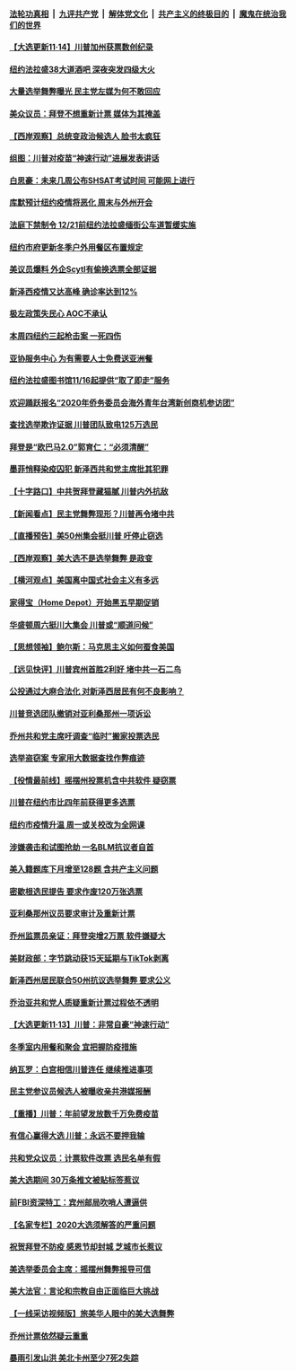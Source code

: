 ####  [法轮功真相](../../../../basic/blob/master/README.md?t=11141931) &nbsp;|&nbsp; [九评共产党](../../../../9ping.md/blob/master/README.md?t=11141931) &nbsp;|&nbsp; [解体党文化](../../../../jtdwh.md/blob/master/README.md?t=11141931)  &nbsp;|&nbsp; [共产主义的终极目的](../../../../gczydzjmd.md/blob/master/README.md?t=11141931) &nbsp;|&nbsp; [魔鬼在统治我们的世界](../../../../mgztzwmdsj.md/blob/master/README.md?t=11141931) 

#### [【大选更新11·14】川普加州获票数创纪录](../pages/nsc412/n12549021.md?t=11141931) 

#### [纽约法拉盛38大道酒吧  深夜突发四级大火](../pages/nsc412/n12549035.md?t=11141931) 

#### [大量选举舞弊曝光 民主党左媒为何不敢回应](../pages/nsc412/n12548972.md?t=11141931) 

#### [美众议员：拜登不想重新计票 媒体为其掩盖](../pages/nsc412/n12548977.md?t=11141931) 

#### [【西岸观察】总统变政治候选人 脸书太疯狂](../pages/nsc412/n12548571.md?t=11141931) 

#### [组图：川普对疫苗“神速行动”进展发表讲话](../pages/nsc412/n12548800.md?t=11141931) 

#### [白思豪：未来几周公布SHSAT考试时间  可能网上进行](../pages/nsc412/n12548683.md?t=11141931) 

#### [库默预计纽约疫情将恶化 周末与外州开会](../pages/nsc412/n12548690.md?t=11141931) 

#### [法庭下禁制令 12/21前纽约法拉盛缅街公车道暂缓实施](../pages/nsc412/n12548744.md?t=11141931) 

#### [纽约市府更新冬季户外用餐区布置规定](../pages/nsc412/n12548741.md?t=11141931) 

#### [美议员爆料 外企Scytl有偷换选票全部证据](../pages/nsc412/n12548711.md?t=11141931) 

#### [新泽西疫情又达高峰 确诊率达到12%](../pages/nsc412/n12548685.md?t=11141931) 

#### [极左政策失民心 AOC不承认](../pages/nsc412/n12548655.md?t=11141931) 

#### [本周四纽约三起枪击案 一死四伤](../pages/nsc412/n12548739.md?t=11141931) 

#### [亚协服务中心 为有需要人士免费送亚洲餐](../pages/nsc412/n12548734.md?t=11141931) 

#### [纽约法拉盛图书馆11/16起提供“取了即走”服务](../pages/nsc412/n12548648.md?t=11141931) 

#### [欢迎踊跃报名“2020年侨务委员会海外青年台湾新创商机参访团”](../pages/nsc412/n12548653.md?t=11141931) 

#### [查找选举欺诈证据 川普团队致电125万选民](../pages/nsc412/n12548675.md?t=11141931) 

#### [拜登是“欧巴马2.0”郭育仁：“必须清醒”](../pages/nsc412/n12547556.md?t=11141931) 

#### [墨菲悄释染疫囚犯 新泽西共和党主席批其犯罪](../pages/nsc412/n12548526.md?t=11141931) 

#### [【十字路口】中共贺拜登藏猫腻 川普内外抗敌](../pages/nsc412/n12548521.md?t=11141931) 

#### [【新闻看点】民主党舞弊现形？川普再令堵中共](../pages/nsc412/n12548068.md?t=11141931) 

#### [【直播预告】美50州集会挺川普 吁停止窃选](../pages/nsc412/n12547437.md?t=11141931) 

#### [【西岸观察】美大选不是选举舞弊 是政变](../pages/nsc412/n12547806.md?t=11141931) 

#### [【横河观点】美国离中国式社会主义有多远](../pages/nsc412/n12548322.md?t=11141931) 

#### [家得宝（Home Depot）开始黑五早期促销](../pages/nsc412/n12548509.md?t=11141931) 

#### [华盛顿周六挺川大集会 川普或“顺道问候”](../pages/nsc412/n12548327.md?t=11141931) 

#### [【思想领袖】鲍尔斯：马克思主义如何蚕食美国](../pages/nsc412/n12508780.md?t=11141931) 

#### [【远见快评】川普宾州首胜2利好 堵中共一石二鸟](../pages/nsc412/n12548258.md?t=11141931) 

#### [公投通过大麻合法化  对新泽西居民有何不良影响？](../pages/nsc412/n12548356.md?t=11141931) 

#### [川普竞选团队撤销对亚利桑那州一项诉讼](../pages/nsc412/n12548187.md?t=11141931) 

#### [乔州共和党主席吁调查“临时”搬家投票选民](../pages/nsc412/n12548218.md?t=11141931) 

#### [选举盗窃案 专家用大数据查找作弊痕迹](../pages/nsc412/n12548123.md?t=11141931) 

#### [【役情最前线】摇摆州投票机含中共软件 疑窃票](../pages/nsc412/n12547731.md?t=11141931) 

#### [川普在纽约市比四年前获得更多选票](../pages/nsc412/n12548050.md?t=11141931) 

#### [纽约市疫情升温 周一或关校改为全网课](../pages/nsc412/n12548052.md?t=11141931) 

#### [涉嫌袭击和试图抢劫 一名BLM抗议者自首](../pages/nsc412/n12548059.md?t=11141931) 

#### [美入籍题库下月增至128题 含共产主义问题](../pages/nsc412/n12548055.md?t=11141931) 

#### [密歇根选民提告 要求作废120万张选票](../pages/nsc412/n12548102.md?t=11141931) 

#### [亚利桑那州议员要求审计及重新计票](../pages/nsc412/n12547781.md?t=11141931) 

#### [乔州监票员亲证：拜登突增2万票 软件嫌疑大](../pages/nsc412/n12548032.md?t=11141931) 

#### [美财政部：字节跳动获15天延期与TikTok剥离](../pages/nsc412/n12548078.md?t=11141931) 

#### [新泽西州居民联合50州抗议选举舞弊 要求公义](../pages/nsc412/n12535344.md?t=11141931) 

#### [乔治亚共和党人质疑重新计票过程依不透明](../pages/nsc412/n12548065.md?t=11141931) 

#### [【大选更新11·13】川普：非常自豪“神速行动”](../pages/nsc412/n12546734.md?t=11141931) 

#### [冬季室内用餐和聚会 宜把握防疫措施](../pages/nsc412/n12547827.md?t=11141931) 

#### [纳瓦罗：白宫相信川普连任 继续推进事项](../pages/nsc412/n12547865.md?t=11141931) 

#### [民主党参议员候选人被曝收亲共港媒报酬](../pages/nsc412/n12547872.md?t=11141931) 

#### [【重播】川普：年前望发放数千万免费疫苗](../pages/nsc412/n12547776.md?t=11141931) 

#### [有信心赢得大选 川普：永远不要押我输](../pages/nsc412/n12547879.md?t=11141931) 

#### [共和党众议员：计票软件改票 选民名单有假](../pages/nsc412/n12547665.md?t=11141931) 

#### [美大选期间 30万条推文被贴标签惹议](../pages/nsc412/n12547233.md?t=11141931) 

#### [前FBI资深特工：宾州邮局吹哨人遭逼供](../pages/nsc412/n12547747.md?t=11141931) 

#### [【名家专栏】2020大选须解答的严重问题](../pages/nsc412/n12547165.md?t=11141931) 

#### [祝贺拜登不防疫 感恩节却封城 芝城市长惹议](../pages/nsc412/n12547587.md?t=11141931) 

#### [美选举委员会主席：摇摆州舞弊报导可信](../pages/nsc412/n12547537.md?t=11141931) 

#### [美大法官：言论和宗教自由正面临巨大挑战](../pages/nsc412/n12547656.md?t=11141931) 

#### [【一线采访视频版】旅美华人眼中的美大选舞弊](../pages/nsc412/n12546530.md?t=11141931) 

#### [乔州计票依然疑云重重](../pages/nsc412/n12547433.md?t=11141931) 

#### [暴雨引发山洪 美北卡州至少7死2失踪](../pages/nsc412/n12547623.md?t=11141931) 

